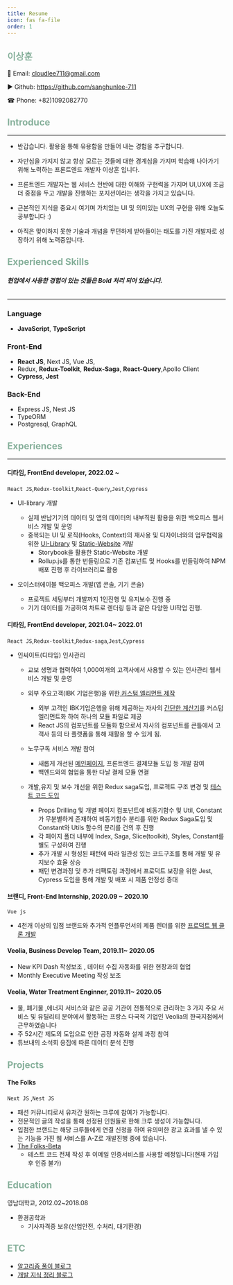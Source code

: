 ```yaml
---
title: Resume
icon: fas fa-file
order: 1
---
```


## <span style="color:#88B19C">**이상훈**</span>

📧 Email: cloudlee711@gmail.com

▶ Github: <a target="_blank" href="https://github.com/sanghunlee-711"> https://github.com/sanghunlee-711</a>

☎ Phone: +82)1092082770

## <span style="color:#88B19C">**Introduce**</span>

<hr>

- 반갑습니다. 활용을 통해 유용함을 만들어 내는 경험을 추구합니다.

* 자만심을 가지지 않고 항상 모르는 것들에 대한 경계심을 가지며 학습해 나아가기 위해 노력하는 프론트엔드 개발자 이상훈 입니다.

* 프론트엔드 개발자는 웹 서비스 전반에 대한 이해와 구현력을 가지며
  UI,UX에 조금 더 중점을 두고 개발을 진행하는 포지션이라는 생각을 가지고 있습니다.

- 근본적인 지식을 중요시 여기며 가치있는 UI 및 의미있는 UX의 구현을 위해 오늘도 공부합니다 :)

- 아직은 맞이하지 못한 기술과 개념을 무던하게 받아들이는 태도를 가진 개발자로 성장하기 위해 노력중입니다.

## <span style="color:#88B19C"> **Experienced Skills**</span>

###### **현업에서 사용한 경험이 있는 것들은 Bold 처리 되어 있습니다.**

<hr>

### Language

- **JavaScript**, **TypeScript**

### Front-End

- **React JS**, Next JS, Vue JS,
- Redux, **Redux-Toolkit**, **Redux-Saga**, **React-Query**,Apollo Client
- **Cypress**, **Jest**

### Back-End

- Express JS, Nest JS
- TypeORM
- Postgresql, GraphQL

## <span style="color:#88B19C">**Experiences**</span>

 <hr>

#### **디타임, FrontEnd developer, 2022.02 ~**

`React JS`,`Redux-toolkit`,`React-Query`,`Jest`,`Cypress`

- UI-library 개발

  - 실제 반납기기의 데이터 및 앱의 데이터의 내부직원 활용을 위한 백오피스 웹서비스 개발 및 운영
  - 중복되는 UI 및 로직(Hooks, Context)의 재사용 및 디자이너와의 업무협력을 위한 <a href="https://www.npmjs.com/package/@oysterable_public/oysterable-ui">UI-Library</a> 및 <a href="http://15.164.231.190:83/?path=/story/complex-colors--page">Static-Website</a> 개발
    - Storybook을 활용한 Static-Website 개발
    - Rollup.js를 통한 번들링으로 기존 컴포넌트 및 Hooks를 번들링하여 NPM배포 진행 후 라이브러리로 활용

- 오이스터에이블 백오피스 개발(앱 콘솔, 기기 콘솔)

  - 프로젝트 세팅부터 개발까지 1인진행 및 유지보수 진행 중
  - 기기 데이터를 가공하여 차트로 렌더링 등과 같은 다양한 UI작업 진행.

#### **디타임, FrontEnd developer, 2021.04~ 2022.01**

`React JS`,`Redux-toolkit`,`Redux-saga`,`Jest`,`Cypress`

- 인싸이트(디타임) 인사관리

  - 교보 생명과 협력하여 1,000여개의 고객사에서 사용할 수 있는 인사관리 웹서비스 개발 및 운영
  - 외부 주요고객(IBK 기업은행)을 위한<a target="_blank" href ="https://sanghunlee-711.github.io/posts/webpack/"> 커스텀 엘리먼트 제작</a>

    - 외부 고객인 IBK기업은행을 위해 제공하는 자사의 [간단한 계산기](https://web.inssait.io/employment-subsidy)를 커스텀 엘리먼트화 하여 하나의 모듈 파일로 제공
    - React JS의 컴포넌트를 모듈화 함으로서 자사의 컴포넌트를 큰틀에서 고객사 등의 타 플랫폼을 통해 재활용 할 수 있게 됨.

  - 노무구독 서비스 개발 참여

    - 새롭게 개선된 <a href="https://web.inssait.io/personnel-management?source=NONE" target="_blank"> 메인페이지</a>, 프론트엔드 결제모듈 도입 등 개발 참여
    - 백엔드와의 협업을 통한 다날 결제 모듈 연결

  - 개발,유지 및 보수 개선을 위한 Redux saga도입, 프로젝트 구조 변경 및 <a target="_blank" href="https://sanghunlee-711.github.io/posts/FETest/">테스트 코드 도입</a>
    - Props Drilling 및 개별 페이지 컴포넌트에 비동기함수 및 Util,
      Constant가 무분별하게 존재하여 비동기함수 분리를 위한 Redux Saga도입 및 Constant와 Utils 함수의 분리를 건의 후 진행
    - 각 페이지 폴더 내부에 Index, Saga, Slice(toolkit), Styles, Constant를 별도 구성하여 진행
    - 추가 개발 시 형성된 패턴에 따라 일관성 있는 코드구조를 통해 개발 및 유지보수 효율 상승
    - 패턴 변경과정 및 추가 리팩토링 과정에서 프로덕트 보장을 위한 Jest, Cypress 도입을 통해 개발 및 배포 시 제품 안정성 증대

#### **브랜디, Front-End Internship, 2020.09 ~ 2020.10**

`Vue js`

- 4천개 이상의 입점 브랜드와 추가적 인플루언서의 제품 렌더를 위한 <a href="https://www.youtube.com/watch?v=oJ5L4m9CAvk&t=117s" target="_blank">프로덕트 웹 클론 개발</a>

#### **Veolia, Business Develop Team, 2019.11~ 2020.05**

- New KPI Dash 작성보조 , 데이터 수집 자동화를 위한 현장과의 협업
- Monthly Executive Meeting 작성 보조

#### **Veolia, Water Treatment Enginner, 2019.11~ 2020.05**

- 물, 폐기물 ,에너지 서비스와 같은 공공 기관이 전통적으로 관리하는 3 가지 주요 서비스 및 유틸리티 분야에서 활동하는 프랑스 다국적 기업인 Veolia의 한국지점에서 근무하였습니다
- 주 52시간 제도의 도입으로 인한 공정 자동화 설계 과정 참여
- 튜브내의 소석회 응집에 따른 데이터 분석 진행

## <span style="color:#88B19C">**Projects**</span>

#### The Folks

`Next JS` ,`Nest JS`

- 패션 커뮤니티로서 유저간 원하는 크루에 참여가 가능합니다.
- 전문적인 글의 작성을 통해 선정된 인원들로 한해 크루 생성이 가능합니다.
- 입점한 브랜드는 해당 크루들에게 연결 신청을 하여 유의미한 광고 효과를 낼 수 있는 기능을 가진 웹 서비스를 A-Z로 개발진행 중에 있습니다.
- <a href ="http://www.the-folks.com/" target="_blank">The Folks-Beta</a>
  - 테스트 코드 전체 작성 후 이메일 인증서비스를 사용할 예정입니다(현재 가입 후 인증 불가)

## <span style="color:#88B19C">**Education**</span>

영남대학교, 2012.02~2018.08

- 환경공학과
  - 기사자격증 보유(산업안전, 수처리, 대기환경)

## <span style="color:#88B19C">**ETC**</span>

- <a href ="https://velog.io/@cloudlee711" target="_blank">알고리즘 풀이 블로그</a>
- <a href ="https://sanghunlee-711.github.io/" target="_blank">개발 지식 정리 블로그</a>
